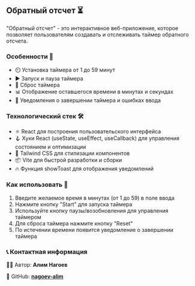 ## Обратный отсчет ⏳

"Обратный отсчет" - это интерактивное веб-приложение, которое позволяет пользователям создавать и отслеживать таймер обратного отсчета.

### Особенности 🌟

- ⏲️ Установка таймера от 1 до 59 минут
- ▶️ Запуск и пауза таймера
- 🔄 Сброс таймера
- 📊 Отображение оставшегося времени в минутах и секундах
- 🚨 Уведомления о завершении таймера и ошибках ввода

### Технологический стек 🛠️

- ⚛️ React для построения пользовательского интерфейса
- 🪝 Хуки React (useState, useEffect, useCallback) для управления состоянием и оптимизации
- 🎨 Tailwind CSS для стилизации компонентов
- 📦 Vite для быстрой разработки и сборки
- 🔥 Функция showToast для отображения уведомлений

### Как использовать 📝

1. Введите желаемое время в минутах (от 1 до 59) в поле ввода
2. Нажмите кнопку "Start" для запуска таймера
3. Используйте кнопку паузы/возобновления для управления таймером
4. Для сброса таймера нажмите кнопку "Reset"
5. По истечении времени появится уведомление о завершении таймера

### 📞 Контактная информация

👨‍💻 Автор: **Алим Нагоев**

🐙 GitHub: **[nagoev-alim](https://github.com/nagoev-alim)**
